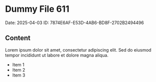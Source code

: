 # Dummy File 611

Date: 2025-04-03
ID: 7874E6AF-E53D-4AB6-BD8F-2702B2494496

## Content

Lorem ipsum dolor sit amet, consectetur adipiscing elit.
Sed do eiusmod tempor incididunt ut labore et dolore magna aliqua.

* Item 1
* Item 2
* Item 3
